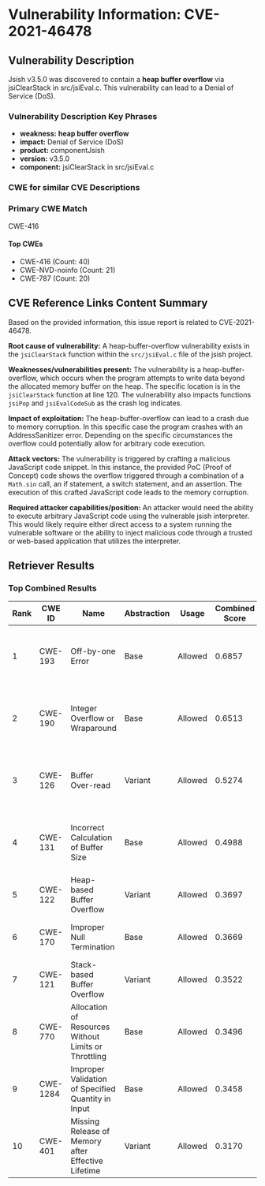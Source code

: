 # Vulnerability Information: CVE-2021-46478

## Vulnerability Description
Jsish v3.5.0 was discovered to contain a **heap buffer overflow** via jsiClearStack in src/jsiEval.c. This vulnerability can lead to a Denial of Service (DoS).

### Vulnerability Description Key Phrases
- **weakness:** **heap buffer overflow**
- **impact:** Denial of Service (DoS)
- **product:** componentJsish
- **version:** v3.5.0
- **component:** jsiClearStack in src/jsiEval.c

### CWE for similar CVE Descriptions
### Primary CWE Match
CWE-416

#### Top CWEs
- CWE-416 (Count: 40)
- CWE-NVD-noinfo (Count: 21)
- CWE-787 (Count: 20)

## CVE Reference Links Content Summary
Based on the provided information, this issue report is related to CVE-2021-46478.

**Root cause of vulnerability:**
A heap-buffer-overflow vulnerability exists in the `jsiClearStack` function within the `src/jsiEval.c` file of the jsish project.

**Weaknesses/vulnerabilities present:**
The vulnerability is a heap-buffer-overflow, which occurs when the program attempts to write data beyond the allocated memory buffer on the heap. The specific location is in the `jsiClearStack` function at line 120. The vulnerability also impacts functions `jsiPop` and `jsiEvalCodeSub` as the crash log indicates.

**Impact of exploitation:**
The heap-buffer-overflow can lead to a crash due to memory corruption. In this specific case the program crashes with an AddressSanitizer error. Depending on the specific circumstances the overflow could potentially allow for arbitrary code execution.

**Attack vectors:**
The vulnerability is triggered by crafting a malicious JavaScript code snippet. In this instance, the provided PoC (Proof of Concept) code shows the overflow triggered through a combination of a `Math.sin` call, an if statement, a switch statement, and an assertion. The execution of this crafted JavaScript code leads to the memory corruption.

**Required attacker capabilities/position:**
An attacker would need the ability to execute arbitrary JavaScript code using the vulnerable jsish interpreter. This would likely require either direct access to a system running the vulnerable software or the ability to inject malicious code through a trusted or web-based application that utilizes the interpreter.

## Retriever Results

### Top Combined Results

| Rank | CWE ID | Name | Abstraction | Usage | Combined Score | Retrievers | Individual Scores |
|------|--------|------|-------------|-------|---------------|------------|-------------------|
| 1 | CWE-193 | Off-by-one Error | Base | Allowed | 0.6857 | dense, sparse, graph | dense: 0.522, sparse: 0.170, graph: 0.915 |
| 2 | CWE-190 | Integer Overflow or Wraparound | Base | Allowed | 0.6513 | dense, sparse, graph | dense: 0.535, sparse: 0.169, graph: 0.803 |
| 3 | CWE-126 | Buffer Over-read | Variant | Allowed | 0.5274 | dense, sparse, graph | dense: 0.550, sparse: 0.166, graph: 0.562 |
| 4 | CWE-131 | Incorrect Calculation of Buffer Size | Base | Allowed | 0.4988 | dense, sparse, graph | dense: 0.514, sparse: 0.146, graph: 0.442 |
| 5 | CWE-122 | Heap-based Buffer Overflow | Variant | Allowed | 0.3697 | dense, sparse | dense: 0.554, sparse: 0.216 |
| 6 | CWE-170 | Improper Null Termination | Base | Allowed | 0.3669 | sparse, graph | sparse: 0.148, graph: 0.789 |
| 7 | CWE-121 | Stack-based Buffer Overflow | Variant | Allowed | 0.3522 | dense, sparse | dense: 0.564, sparse: 0.173 |
| 8 | CWE-770 | Allocation of Resources Without Limits or Throttling | Base | Allowed | 0.3496 | dense, sparse | dense: 0.532, sparse: 0.146 |
| 9 | CWE-1284 | Improper Validation of Specified Quantity in Input | Base | Allowed | 0.3458 | dense, sparse | dense: 0.507, sparse: 0.161 |
| 10 | CWE-401 | Missing Release of Memory after Effective Lifetime | Variant | Allowed | 0.3170 | dense, sparse | dense: 0.520, sparse: 0.146 |

